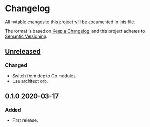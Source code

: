 # Changelog

All notable changes to this project will be documented in this file.

The format is based on [Keep a Changelog](https://keepachangelog.com/en/1.0.0/),
and this project adheres to [Semantic Versioning](https://semver.org/spec/v2.0.0.html).



## [Unreleased]

### Changed

- Switch from dep to Go modules.
- Use architect orb.



## [0.1.0] 2020-03-17

### Added

- First release.



[Unreleased]: https://github.com/giantswarm/vaultcrt/compare/v0.1.0...HEAD
[0.1.0]: https://github.com/giantswarm/vaultcrt/releases/tag/v0.1.0
